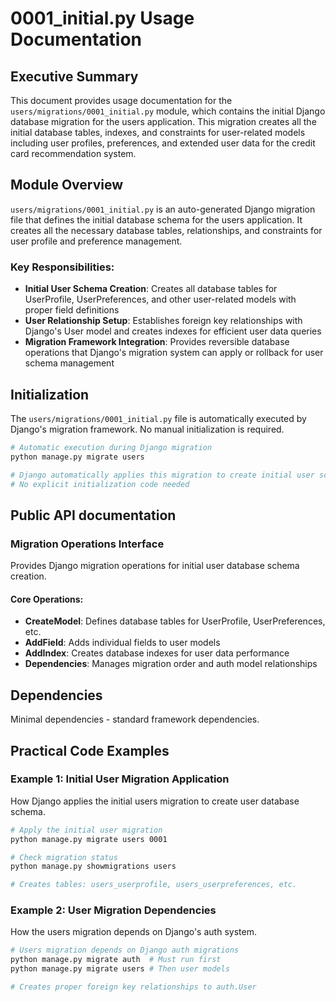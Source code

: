 # 0001_initial.py Usage Documentation

## Executive Summary
This document provides usage documentation for the `users/migrations/0001_initial.py` module, which contains the initial Django database migration for the users application. This migration creates all the initial database tables, indexes, and constraints for user-related models including user profiles, preferences, and extended user data for the credit card recommendation system.

## Module Overview
`users/migrations/0001_initial.py` is an auto-generated Django migration file that defines the initial database schema for the users application. It creates all the necessary database tables, relationships, and constraints for user profile and preference management.

### Key Responsibilities:
- **Initial User Schema Creation**: Creates all database tables for UserProfile, UserPreferences, and other user-related models with proper field definitions
- **User Relationship Setup**: Establishes foreign key relationships with Django's User model and creates indexes for efficient user data queries
- **Migration Framework Integration**: Provides reversible database operations that Django's migration system can apply or rollback for user schema management


## Initialization
The `users/migrations/0001_initial.py` file is automatically executed by Django's migration framework. No manual initialization is required.

```python
# Automatic execution during Django migration
python manage.py migrate users

# Django automatically applies this migration to create initial user schema
# No explicit initialization code needed
```

## Public API documentation

### Migration Operations Interface
Provides Django migration operations for initial user database schema creation.

#### Core Operations:
- **CreateModel**: Defines database tables for UserProfile, UserPreferences, etc.
- **AddField**: Adds individual fields to user models
- **AddIndex**: Creates database indexes for user data performance
- **Dependencies**: Manages migration order and auth model relationships

## Dependencies
Minimal dependencies - standard framework dependencies.

## Practical Code Examples

### Example 1: Initial User Migration Application
How Django applies the initial users migration to create user database schema.

```bash
# Apply the initial user migration
python manage.py migrate users 0001

# Check migration status
python manage.py showmigrations users

# Creates tables: users_userprofile, users_userpreferences, etc.
```

### Example 2: User Migration Dependencies
How the users migration depends on Django's auth system.

```bash
# Users migration depends on Django auth migrations
python manage.py migrate auth  # Must run first
python manage.py migrate users # Then user models

# Creates proper foreign key relationships to auth.User
```

